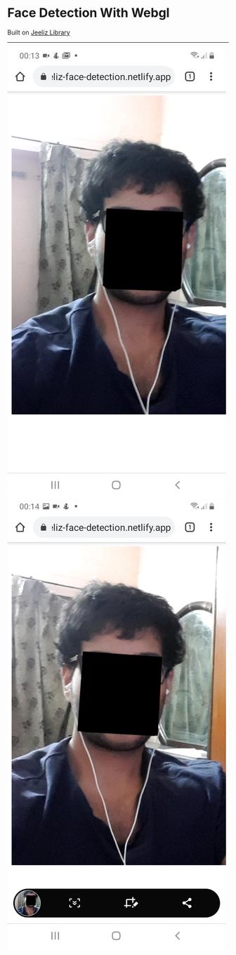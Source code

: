 # Face Detection With Webgl
Built on [Jeeliz Library](https://github.com/jeeliz/jeelizFaceFilter) 
***
![1](screenshot/Screenshot_20201015-001357_Chrome.jpg)
![2](screenshot/Screenshot_20201015-001400_Chrome.jpg)
